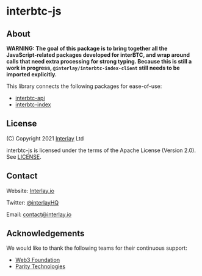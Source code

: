 # interbtc-js

## About

**WARNING: The goal of this package is to bring together all the JavaScript-related packages developed for interBTC, and wrap around calls that need extra processing for strong typing. Because this is still a work in progress, `@interlay/interbtc-index-client` still needs to be imported explicitly.**

This library connects the following packages for ease-of-use:

- [interbtc-api](https://github.com/interlay/interbtc-api)
- [interbtc-index](https://github.com/interlay/interbtc-index)

## License

(C) Copyright 2021 [Interlay](https://www.interlay.io) Ltd

interbtc-js is licensed under the terms of the Apache License (Version 2.0). See [LICENSE](LICENSE).

## Contact

Website: [Interlay.io](https://www.interlay.io)

Twitter: [@interlayHQ](https://twitter.com/InterlayHQ)

Email: contact@interlay.io

## Acknowledgements

We would like to thank the following teams for their continuous support:

-   [Web3 Foundation](https://web3.foundation/)
-   [Parity Technologies](https://www.parity.io/)
